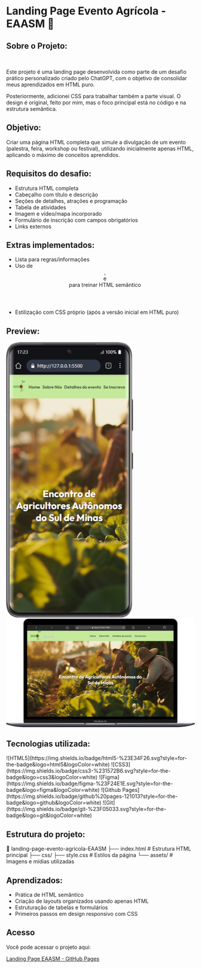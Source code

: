 <h1>Landing Page Evento Agrícola - EAASM 🌱</h1>

<h2>Sobre o Projeto:</h2>
<br>
<p>Este projeto é uma landing page desenvolvida como parte de um desafio prático personalizado criado pelo ChatGPT, com o objetivo de consolidar meus aprendizados em HTML puro.</p>
<p>Posteriormente, adicionei CSS para trabalhar também a parte visual. O design é original, feito por mim, mas o foco principal está no código e na estrutura semântica.</p>

<h2>Objetivo:</h2>

<p>Criar uma página HTML completa que simule a divulgação de um evento (palestra, feira, workshop ou festival), utilizando inicialmente apenas HTML, aplicando o máximo de conceitos aprendidos.</p>

<h2>Requisitos do desafio:</h2>
<ul>
<li>Estrutura HTML completa</li>
<li>Cabeçalho com título e descrição</li>
<li>Seções de detalhes, atrações e programação</li>
<li>Tabela de atividades</li>
<li>Imagem e vídeo/mapa incorporado</li>
<li>Formulário de inscrição com campos obrigatórios</li>
<li>Links externos</li>
</ul>

<h2>Extras implementados:</h2>
<ul>
<li>Lista para regras/informações</li>
<li>Uso de <header>, <footer> e <nav> para treinar HTML semântico</li>
<li>Estilização com CSS próprio (após a versão inicial em HTML puro)</li>
</ul>

<h2> Preview:</h2>
<img src = "./ativos/Galaxy-S21-Ultra-127.0.0.1.png">
<img src = "./ativos/Macbook-Air-127.0.0.1 (2).png">

<h2>Tecnologias utilizada:</h2>
![HTML5](https://img.shields.io/badge/html5-%23E34F26.svg?style=for-the-badge&logo=html5&logoColor=white)
![CSS3](https://img.shields.io/badge/css3-%231572B6.svg?style=for-the-badge&logo=css3&logoColor=white)
![Figma](https://img.shields.io/badge/figma-%23F24E1E.svg?style=for-the-badge&logo=figma&logoColor=white)
![Github Pages](https://img.shields.io/badge/github%20pages-121013?style=for-the-badge&logo=github&logoColor=white)
![Git](https://img.shields.io/badge/git-%23F05033.svg?style=for-the-badge&logo=git&logoColor=white)

<h2>Estrutura do projeto:</h2>
📁 landing-page-evento-agricola-EAASM
├── index.html   # Estrutura HTML principal
├── css/
   ├── style.css  # Estilos da página
└── assets/      # Imagens e mídias utilizadas

<h2>Aprendizados:</h2>
<ul>
<li>Prática de HTML semântico</li>
<li>Criação de layouts organizados usando apenas HTML</li>
<li>Estruturação de tabelas e formulários</li>
<li>Primeiros passos em design responsivo com CSS</li>
</ul>

<h2>Acesso</h2>

<p>Você pode acessar o projeto aqui:</p>
<a href="https://kamaudev.github.io/landing-page-evento-agricola-EAASM/" target="_blanck">Landing Page EAASM - GitHub Pages</a>